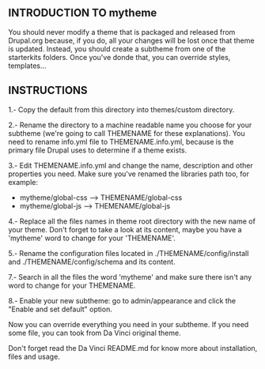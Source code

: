 INTRODUCTION TO mytheme
--------------------------

You should never modify a theme that is packaged and released from Drupal.org 
because, if you do, all your changes will be lost once that theme is updated.
Instead, you should create a subtheme from one of the starterkits folders. 
Once you've donde that, you can override styles, templates...


INSTRUCTIONS
------------

1.- Copy the default from this directory into themes/custom directory.

2.- Rename the directory to a machine readable name you choose for your 
subtheme (we're going to call THEMENAME for these explanations). You need to 
rename info.yml file to THEMENAME.info.yml, because is the primary file Drupal
uses to determine if a theme exists.

3.- Edit THEMENAME.info.yml and change the name, description and other 
properties you need. Make sure you've renamed the libraries path too,
for example:
- mytheme/global-css --> THEMENAME/global-css
- mytheme/global-js  --> THEMENAME/global-js

4.- Replace all the files names in theme root directory with the new name of 
your theme. Don't forget to take a look at its content, maybe you have a 
'mytheme' word to change for your 'THEMENAME'.

5.- Rename the configuration files located in ./THEMENAME/config/install and 
./THEMENAME/config/schema and its content.

7.- Search in all the files the word 'mytheme' and make sure there isn't any 
word to change for your THEMENAME.

8.- Enable your new subtheme: go to admin/appearance and click the "Enable
and set default" option.

Now you can override everything you need in your subtheme. If you need some
file, you can took from Da Vinci original theme.

Don't forget read the Da Vinci README.md for know more about installation,
files and usage.
